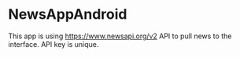 # NewsAppAndroid
This app is using https://www.newsapi.org/v2 API to pull news to the interface.
API key is unique. 
